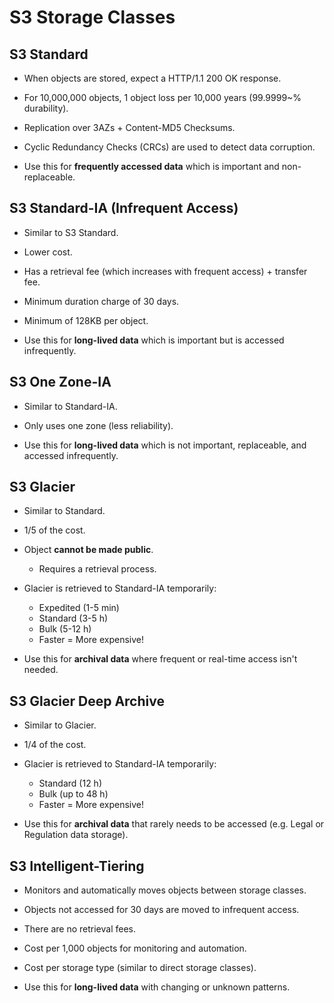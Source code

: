 # S3 Storage Classes

## S3 Standard

- When objects are stored, expect a HTTP/1.1 200 OK response.
- For 10,000,000 objects, 1 object loss per 10,000 years (99.9999~%
    durability).
- Replication over 3AZs + Content-MD5 Checksums.
- Cyclic Redundancy Checks (CRCs) are used to detect data corruption.


- Use this for **frequently accessed data** which is important and
    non-replaceable.


## S3 Standard-IA (Infrequent Access)

- Similar to S3 Standard.
- Lower cost.
- Has a retrieval fee (which increases with frequent access) + transfer fee.
- Minimum duration charge of 30 days.
- Minimum of 128KB per object.


- Use this for **long-lived data** which is important but is accessed infrequently.


## S3 One Zone-IA

- Similar to Standard-IA.
- Only uses one zone (less reliability).


- Use this for **long-lived data** which is not important, replaceable, and
    accessed infrequently.


## S3 Glacier

- Similar to Standard.
- 1/5 of the cost.
- Object **cannot be made public**.
    - Requires a retrieval process.
- Glacier is retrieved to Standard-IA temporarily:
    - Expedited (1-5 min)
    - Standard (3-5 h)
    - Bulk (5-12 h)
    - Faster = More expensive!


- Use this for **archival data** where frequent or real-time access isn't
    needed.


## S3 Glacier Deep Archive

- Similar to Glacier.
- 1/4 of the cost.
- Glacier is retrieved to Standard-IA temporarily:
    - Standard (12 h)
    - Bulk (up to 48 h)
    - Faster = More expensive!


- Use this for **archival data** that rarely needs to be accessed (e.g. Legal
    or Regulation data storage).


## S3 Intelligent-Tiering

- Monitors and automatically moves objects between storage classes.
- Objects not accessed for 30 days are moved to infrequent access.
- There are no retrieval fees.
- Cost per 1,000 objects for monitoring and automation.
- Cost per storage type (similar to direct storage classes).


- Use this for **long-lived data** with changing or unknown patterns.
